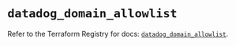 # `datadog_domain_allowlist`

Refer to the Terraform Registry for docs: [`datadog_domain_allowlist`](https://registry.terraform.io/providers/datadog/datadog/3.62.0/docs/resources/domain_allowlist).

